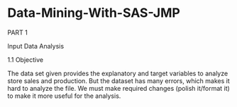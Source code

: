 # Data-Mining-With-SAS-JMP

PART 1

Input Data Analysis

1.1 Objective

The data set given provides the explanatory and target variables to analyze store sales and production.
But the dataset has many errors, which makes it hard to analyze the file. We must make required
changes (polish it/format it) to make it more useful for the analysis.
